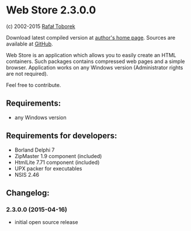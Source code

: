 Web Store 2.3.0.0
=================
(c) 2002-2015 [Rafał Toborek](https://toborek.info)

Download latest compiled version at [author's home page](https://api.toborek.info/download/wstore23.exe).
Sources are available at [GitHub](https://github.com/clash82/WebStore).

Web Store is an application which allows you to easily create an HTML containers. Such packages contains compressed web pages and a simple browser. Application works on any Windows version (Administrator rights are not required).

Feel free to contribute.

Requirements:
-------------
* any Windows version

Requirements for developers:
-------------------------
* Borland Delphi 7
* ZipMaster 1.9 component (included)
* HtmlLite 7.71 component (included)
* UPX packer for executables
* NSIS 2.46

Changelog:
----------
### 2.3.0.0 (2015-04-16)
* initial open source release
